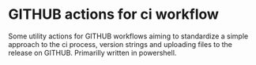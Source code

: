 
# GITHUB actions for ci workflow

Some utility actions for GITHUB workflows aiming to standardize a simple approach to the ci process, version strings and uploading files to the release on GITHUB. Primarilly written in powershell.

